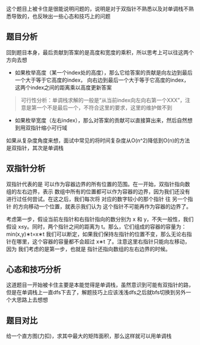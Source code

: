 这个题目上被卡住是很能说明问题的，说明是对于双指针不熟悉以及对单调栈不熟悉导致的，也反映出一些心态和技巧上的问题

## 题目分析
回到题目本身，最后贡献到答案的是高度和宽度的乘积，所以思考上可以往这两个方向去想

- 如果枚举高度（某一个index处的高度），那么它给答案的贡献是向左边到最后一个大于等于它高度的index，
向右边到最后一个大于等于它高度的index，这两个index之间的距离乘以高度更新答案
 > 可行性分析：单调栈求解的一般是“从当前index向左向右第一个XXX”，注意是第一个不是最后一个，不符合这里的要求，这里的维护做不到

- 如果枚举宽度（左右index），那么对答案的贡献可以直接算出来，然后自然想到用双指针缩小可行域

如果从复杂度角度来想，面试中常见的将时间复杂度从O(n^2)降低到O(n)的方法是双指针，其次是单调栈

## 双指针分析
双指针代表的是 可以作为容器边界的所有位置的范围。在一开始，双指针指向数组的左右边界，表示 数组中所有的位置都可以作为容器的边界，因为我们还没有进行过任何尝试。在这之后，我们每次将 对应的数字较小的那个指针 往 另一个指针 的方向移动一个位置，就表示我们认为 这个指针不可能再作为容器的边界了。

考虑第一步，假设当前左指针和右指针指向的数分别为 x 和 y，不失一般性，我们假设 x≤y。同时，两个指针之间的距离为 t。那么，它们组成的容器的容量为：
min(x,y)∗t=x∗t
我们可以断定，如果我们保持左指针的位置不变，那么无论右指针在哪里，这个容器的容量都不会超过 x∗t 了。注意这里右指针只能向左移动，因为 我们考虑的是第一步，也就是 指针还指向数组的左右边界的时候。

## 心态和技巧分析
这道题目一开始被卡住主要是本能觉得是单调栈，虽然意识到可能有双指针的路，但是在单调栈上一直dfs下去了，解题技巧上应该浅浅dfs之后就bfs切换到另外一个大思路上去想想

## 题目对比
给一个直方图(力扣)，求其中最大的矩阵面积，那么这样就可以用单调栈